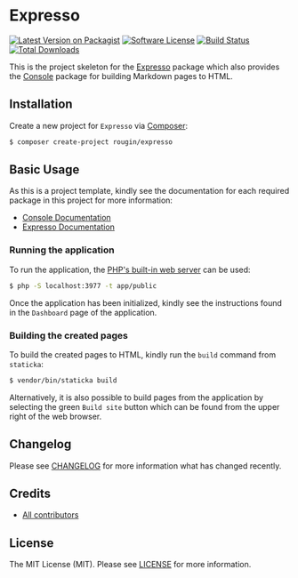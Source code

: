 # Expresso

[![Latest Version on Packagist][ico-version]][link-packagist]
[![Software License][ico-license]][link-license]
[![Build Status][ico-build]][link-build]
[![Total Downloads][ico-downloads]][link-downloads]

This is the project skeleton for the [Expresso](https://github.com/staticka/expresso) package which also provides the [Console](https://github.com/staticka/console) package for building Markdown pages to HTML.

## Installation

Create a new project for `Expresso` via [Composer](https://getcomposer.org/):

``` bash
$ composer create-project rougin/expresso
```

## Basic Usage

As this is a project template, kindly see the documentation for each required package in this project for more information:

* [Console Documentation][link-console-readme]
* [Expresso Documentation][link-expresso-readme]

### Running the application

To run the application, the [PHP's built-in web server](https://www.php.net/manual/en/features.commandline.webserver.php) can be used:

``` bash
$ php -S localhost:3977 -t app/public
```

Once the application has been initialized, kindly see the instructions found in the `Dashboard` page of the application.

### Building the created pages

To build the created pages to HTML, kindly run the `build` command from `staticka`:

``` bash
$ vendor/bin/staticka build
```

Alternatively, it is also possible to build pages from the application by selecting the green `Build site` button which can be found from the upper right of the web browser.

## Changelog

Please see [CHANGELOG][link-changelog] for more information what has changed recently.

## Credits

- [All contributors][link-contributors]

## License

The MIT License (MIT). Please see [LICENSE][link-license] for more information.

[ico-build]: https://img.shields.io/github/actions/workflow/status/rougin/expresso/build.yml?style=flat-square
[ico-downloads]: https://img.shields.io/packagist/dt/rougin/expresso.svg?style=flat-square
[ico-license]: https://img.shields.io/badge/license-MIT-brightgreen.svg?style=flat-square
[ico-version]: https://img.shields.io/packagist/v/rougin/expresso.svg?style=flat-square

[link-build]: https://github.com/rougin/expresso/actions
[link-changelog]: https://github.com/rougin/expresso/blob/master/CHANGELOG.md
[link-console-readme]: https://github.com/staticka/console/blob/master/README.md
[link-contributors]: https://github.com/rougin/expresso/contributors
[link-downloads]: https://packagist.org/packages/rougin/expresso
[link-expresso-readme]: https://github.com/staticka/expresso/blob/master/README.md
[link-license]: https://github.com/rougin/expresso/blob/master/LICENSE.md
[link-packagist]: https://packagist.org/packages/rougin/expresso